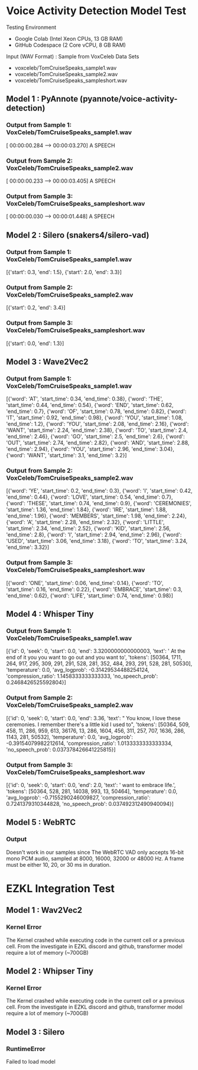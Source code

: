# Voice Activity Detection Model Test

Testing Environment
- Google Colab (Intel Xeon CPUs, 13 GB RAM)
- GitHub Codespace (2 Core vCPU, 8 GB RAM)

Input (WAV Format) : Sample from VoxCeleb Data Sets
- voxceleb/TomCruiseSpeaks_sample1.wav
- voxceleb/TomCruiseSpeaks_sample2.wav
- voxceleb/TomCruiseSpeaks_sampleshort.wav

## Model 1 : PyAnnote (pyannote/voice-activity-detection)

### Output from Sample 1: VoxCeleb/TomCruiseSpeaks_sample1.wav

[ 00:00:00.284 -->  00:00:03.270] A SPEECH

### Output from Sample 2:  VoxCeleb/TomCruiseSpeaks_sample2.wav

[ 00:00:00.233 -->  00:00:03.405] A SPEECH

### Output from Sample 3:  VoxCeleb/TomCruiseSpeaks_sampleshort.wav

[ 00:00:00.030 -->  00:00:01.448] A SPEECH

## Model 2 : Silero (snakers4/silero-vad)

### Output from Sample 1: VoxCeleb/TomCruiseSpeaks_sample1.wav

[{'start': 0.3, 'end': 1.5}, {'start': 2.0, 'end': 3.3}]

### Output from Sample 2:  VoxCeleb/TomCruiseSpeaks_sample2.wav

[{'start': 0.2, 'end': 3.4}]

### Output from Sample 3:  VoxCeleb/TomCruiseSpeaks_sampleshort.wav

[{'start': 0.0, 'end': 1.3}]

## Model 3 : Wave2Vec2

### Output from Sample 1: VoxCeleb/TomCruiseSpeaks_sample1.wav

[{'word': 'AT', 'start_time': 0.34, 'end_time': 0.38}, {'word': 'THE', 'start_time': 0.44, 'end_time': 0.54}, {'word': 'END', 'start_time': 0.62, 'end_time': 0.7}, {'word': 'OF', 'start_time': 0.78, 'end_time': 0.82}, {'word': 'IT', 'start_time': 0.92, 'end_time': 0.98}, {'word': 'YOU', 'start_time': 1.08, 'end_time': 1.2}, {'word': 'YOU', 'start_time': 2.08, 'end_time': 2.16}, {'word': 'WANT', 'start_time': 2.24, 'end_time': 2.38}, {'word': 'TO', 'start_time': 2.4, 'end_time': 2.46}, {'word': 'GO', 'start_time': 2.5, 'end_time': 2.6}, {'word': 'OUT', 'start_time': 2.74, 'end_time': 2.82}, {'word': 'AND', 'start_time': 2.88, 'end_time': 2.94}, {'word': 'YOU', 'start_time': 2.96, 'end_time': 3.04}, {'word': 'WANT', 'start_time': 3.1, 'end_time': 3.2}]

### Output from Sample 2:  VoxCeleb/TomCruiseSpeaks_sample2.wav

[{'word': 'YE', 'start_time': 0.2, 'end_time': 0.3}, {'word': 'I', 'start_time': 0.42, 'end_time': 0.44}, {'word': 'LOVE', 'start_time': 0.54, 'end_time': 0.7}, {'word': 'THESE', 'start_time': 0.74, 'end_time': 0.9}, {'word': 'CEREMONIES', 'start_time': 1.36, 'end_time': 1.84}, {'word': 'IRE', 'start_time': 1.88, 'end_time': 1.96}, {'word': 'MEMBERS', 'start_time': 1.98, 'end_time': 2.24}, {'word': 'A', 'start_time': 2.28, 'end_time': 2.32}, {'word': 'LITTLE', 'start_time': 2.34, 'end_time': 2.52}, {'word': 'KID', 'start_time': 2.56, 'end_time': 2.8}, {'word': 'I', 'start_time': 2.94, 'end_time': 2.96}, {'word': 'USED', 'start_time': 3.06, 'end_time': 3.18}, {'word': 'TO', 'start_time': 3.24, 'end_time': 3.32}]

### Output from Sample 3:  VoxCeleb/TomCruiseSpeaks_sampleshort.wav

[{'word': 'ONE', 'start_time': 0.06, 'end_time': 0.14}, {'word': 'TO', 'start_time': 0.16, 'end_time': 0.22}, {'word': 'EMBRACE', 'start_time': 0.3, 'end_time': 0.62}, {'word': 'LIFE', 'start_time': 0.74, 'end_time': 0.98}]

## Model 4 : Whisper Tiny

### Output from Sample 1: VoxCeleb/TomCruiseSpeaks_sample1.wav

[{'id': 0, 'seek': 0, 'start': 0.0, 'end': 3.3200000000000003, 'text': ' At the end of it you you want to go out and you want to', 'tokens': [50364, 1711, 264, 917, 295, 309, 291, 291, 528, 281, 352, 484, 293, 291, 528, 281, 50530], 'temperature': 0.0, 'avg_logprob': -0.31429534488254124, 'compression_ratio': 1.1458333333333333, 'no_speech_prob': 0.2468426525592804}]

### Output from Sample 2:  VoxCeleb/TomCruiseSpeaks_sample2.wav

[{'id': 0, 'seek': 0, 'start': 0.0, 'end': 3.36, 'text': " You know, I love these ceremonies. I remember there's a little kid I used to", 'tokens': [50364, 509, 458, 11, 286, 959, 613, 36176, 13, 286, 1604, 456, 311, 257, 707, 1636, 286, 1143, 281, 50532], 'temperature': 0.0, 'avg_logprob': -0.39154079982212614, 'compression_ratio': 1.0133333333333334, 'no_speech_prob': 0.037378426641225815}]

### Output from Sample 3:  VoxCeleb/TomCruiseSpeaks_sampleshort.wav

[{'id': 0, 'seek': 0, 'start': 0.0, 'end': 2.0, 'text': ' want to embrace life.', 'tokens': [50364, 528, 281, 14038, 993, 13, 50464], 'temperature': 0.0, 'avg_logprob': -0.7155290246009827, 'compression_ratio': 0.7241379310344828, 'no_speech_prob': 0.037492312490940094}]

## Model 5 : WebRTC

### Output

Doesn't work in our samples since The WebRTC VAD only accepts 16-bit mono PCM audio, sampled at 8000, 16000, 32000 or 48000 Hz. A frame must be either 10, 20, or 30 ms in duration.

# EZKL Integration Test

## Model 1 : Wav2Vec2

### Kernel Error 

The Kernel crashed while executing code in the current cell or a previous cell. 
From the investigate in EZKL discord and github, transformer model require a lot of memory (~700GB)

## Model 2 : Whipser Tiny

### Kernel Error 

The Kernel crashed while executing code in the current cell or a previous cell. 
From the investigate in EZKL discord and github, transformer model require a lot of memory (~700GB)

## Model 3 : Silero

### RuntimeError

Failed to load model
